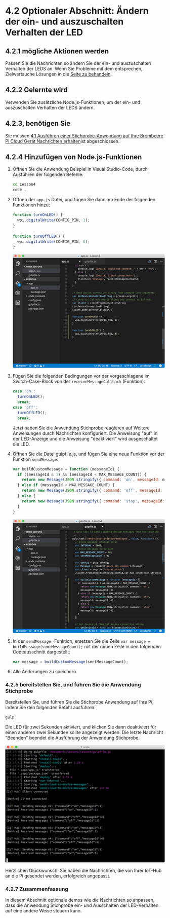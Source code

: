 <properties
 pageTitle="Optionaler Abschnitt – Ändern der ein- und auszuschalten Verhalten der LED | Microsoft Azure"
 description="Passen Sie die Nachrichten so ändern Sie der ein- und auszuschalten Verhalten der LEDS an."
 services="iot-hub"
 documentationCenter=""
 authors="shizn"
 manager="timlt"
 tags=""
 keywords=""/>

<tags
 ms.service="iot-hub"
 ms.devlang="multiple"
 ms.topic="article"
 ms.tgt_pltfrm="na"
 ms.workload="na"
 ms.date="10/21/2016"
 ms.author="xshi"/>

# <a name="42-optional-section-change-the-on-and-off-behavior-of-the-led"></a>4.2 Optionaler Abschnitt: Ändern der ein- und auszuschalten Verhalten der LED

## <a name="421-what-you-will-do"></a>4.2.1 mögliche Aktionen werden

Passen Sie die Nachrichten so ändern Sie der ein- und auszuschalten Verhalten der LEDS an. Wenn Sie Probleme mit dem entsprechen, Zielwertsuche Lösungen in die [Seite zu behandeln](iot-hub-raspberry-pi-kit-node-troubleshooting.md).

## <a name="422-what-you-will-learn"></a>4.2.2 Gelernte wird

Verwenden Sie zusätzliche Node.js-Funktionen, um der ein- und auszuschalten Verhalten der LEDS ändern.

## <a name="423-what-you-need"></a>4.2.3, benötigen Sie

Sie müssen [4.1 Ausführen einer Stichprobe-Anwendung auf Ihre Brombeere Pi Cloud Gerät Nachrichten erhalten](iot-hub-raspberry-pi-kit-node-lesson4-send-cloud-to-device-messages.md)ist abgeschlossen.

## <a name="424-add-nodejs-functions"></a>4.2.4 Hinzufügen von Node.js-Funktionen

1. Öffnen Sie die Anwendung Beispiel in Visual Studio-Code, durch Ausführen der folgenden Befehle:

    ```bash
    cd Lesson4
    code .
    ```

2. Öffnen der `app.js` Datei, und fügen Sie dann am Ende der folgenden Funktionen hinzu:

    ```javascript
    function turnOnLED() {
      wpi.digitalWrite(CONFIG_PIN, 1);
    }

    function turnOffLED() {
      wpi.digitalWrite(CONFIG_PIN, 0);
    }
    ```

    ![Aktualisieren von app.js](media/iot-hub-raspberry-pi-lessons/lesson4/updated_app_js.png)

3. Fügen Sie die folgenden Bedingungen vor der vorgeschlagene im Switch-Case-Block von der `receiveMessageCallback` (Funktion):

    ```javascript
    case 'on':
      turnOnLED();
      break;
    case 'off':
      turnOffLED();
      break;
    ```

    Jetzt haben Sie die Anwendung Stichprobe reagieren auf Weitere Anweisungen durch Nachrichten konfiguriert. Die Anweisung "auf" in der LED-Anzeige und die Anweisung "deaktiviert" wird ausgeschaltet die LED.

4. Öffnen Sie die Datei gulpfile.js, und fügen Sie eine neue Funktion vor der Funktion `sendMessage`:

    ```javascript
    var buildCustomMessage = function (messageId) {
      if ((messageId & 1) && (messageId < MAX_MESSAGE_COUNT)) {
        return new Message(JSON.stringify({ command: 'on', messageId: messageId }));
      } else if (messageId < MAX_MESSAGE_COUNT) {
        return new Message(JSON.stringify({ command: 'off', messageId: messageId }));
      } else {
        return new Message(JSON.stringify({ command: 'stop', messageId: messageId }));
      }
    }
    ```

    ![Aktualisieren von gulpfile](media/iot-hub-raspberry-pi-lessons/lesson4/updated_gulpfile.png)

5. In der `sendMessage` -Funktion, ersetzen Sie die Zeile `var message = buildMessage(sentMessageCount);` mit der neuen Zeile in den folgenden Codeausschnitt dargestellt:

    ```javascript
    var message = buildCustomMessage(sentMessageCount);
    ```

6. Alle Änderungen zu speichern.

### <a name="425-deploy-and-run-the-sample-application"></a>4.2.5 bereitstellen Sie, und führen Sie die Anwendung Stichprobe

Bereitstellen Sie, und führen Sie die Stichprobe Anwendung auf Ihre Pi, indem Sie den folgenden Befehl ausführen:

```bash
gulp
```

Die LED für zwei Sekunden aktiviert, und klicken Sie dann deaktiviert für einen anderen zwei Sekunden sollte angezeigt werden. Die letzte Nachricht "Beenden" beendet die Ausführung der Anwendung Stichprobe.

![Aktivieren und deaktivieren](media/iot-hub-raspberry-pi-lessons/lesson4/gulp_on_and_off.png)

Herzlichen Glückwunsch! Sie haben die Nachrichten, die von Ihrer IoT-Hub an die Pi gesendet werden, erfolgreich angepasst.

### <a name="427-summary"></a>4.2.7 Zusammenfassung

In diesem Abschnitt optionale demos wie die Nachrichten so anpassen, dass die Anwendung Stichprobe ein- und Ausschalten der LED-Verhalten auf eine andere Weise steuern kann.

